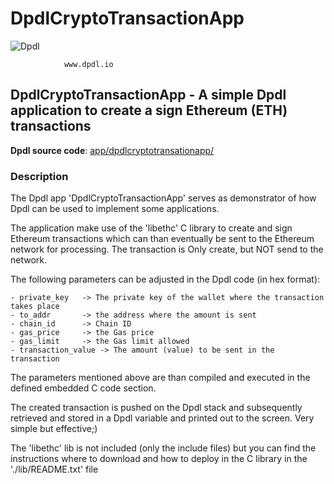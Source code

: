 # DpdlCryptoTransactionApp

![Dpdl](https://www.dpdl.io/images/dpdl-io.png)

				www.dpdl.io

    
##  DpdlCryptoTransactionApp - A simple Dpdl application to create a sign Ethereum (ETH) transactions

**Dpdl source code**:
[app/dpdlcryptotransationapp/](https://github.com/Dpdl-io/Dpdl-sample-Apps/blob/main/app/dpdlcryptotransationapp/)


### Description

The Dpdl app 'DpdlCryptoTransactionApp' serves as demonstrator of how Dpdl can be used to implement some applications.

The application make use of the 'libethc' C library to create and sign Ethereum transactions which can than eventually 
be sent to the Ethereum network for processing. The transaction is Only create, but NOT send to the network.

The following parameters can be adjusted in the Dpdl code (in hex format): 

	- private_key 	-> The private key of the wallet where the transaction takes place
	- to_addr 		-> the address where the amount is sent
	- chain_id		-> Chain ID
	- gas_price		-> the Gas price
	- gas_limit		-> the Gas limit allowed
	- transaction_value -> The amount (value) to be sent in the transaction
	

The parameters mentioned above are than compiled and executed in the defined embedded C code section.

The created transaction is pushed on the Dpdl stack and subsequently retrieved and stored in a Dpdl variable and
printed out to the screen. Very simple but effective;)

The 'libethc' lib is not included (only the include files) but you can find the instructions where to download and how to
deploy in the C library in the './lib/README.txt' file



